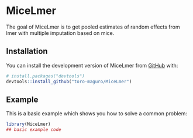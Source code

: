 
# MiceLmer

<!-- badges: start -->
<!-- badges: end -->

The goal of MiceLmer is to get pooled estimates of random effects from lmer with multiple imputation based on mice.

## Installation

You can install the development version of MiceLmer from [GitHub](https://github.com/) with:

``` r
# install.packages("devtools")
devtools::install_github("toro-maguro/MiceLmer")
```

## Example

This is a basic example which shows you how to solve a common problem:

``` r
library(MiceLmer)
## basic example code
```

